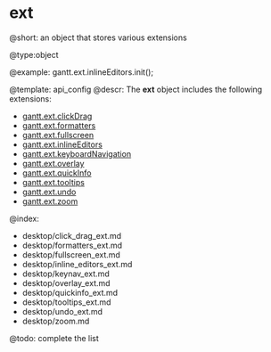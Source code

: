 ext
=============

@short:
	an object that stores various extensions

@type:object

@example:
gantt.ext.inlineEditors.init();

@template:	api_config
@descr:
The **ext** object includes the following extensions:

- [gantt.ext.clickDrag](desktop/click_drag_ext.md)
- [gantt.ext.formatters](desktop/formatters_ext.md)
- [gantt.ext.fullscreen](desktop/fullscreen_ext.md)
- [gantt.ext.inlineEditors](desktop/inline_editors_ext.md)
- [gantt.ext.keyboardNavigation](desktop/keynav_ext.md)
- [gantt.ext.overlay](desktop/overlay_ext.md)
- [gantt.ext.quickInfo](desktop/quickinfo_ext.md)
- [gantt.ext.tooltips](desktop/tooltips_ext.md)
- [gantt.ext.undo](desktop/undo_ext.md)
- [gantt.ext.zoom](desktop/zoom.md)

@index:
- desktop/click_drag_ext.md
- desktop/formatters_ext.md
- desktop/fullscreen_ext.md
- desktop/inline_editors_ext.md
- desktop/keynav_ext.md
- desktop/overlay_ext.md
- desktop/quickinfo_ext.md
- desktop/tooltips_ext.md
- desktop/undo_ext.md
- desktop/zoom.md



@todo: complete the list